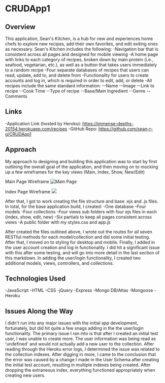 # CRUDApp1
## Overview
This application, Sean's Kitchen, is a hub for new and experiences home chefs to explore new recipes, add their own favorites, and edit exiting ones as necessary. Sean's Kitchen includes the following:
-Navigation bar that is consistent across all pages and designed for mobile viewing
-A home page with links to each category of recipes, broken down by main protein (i.e., seafood, vegetarian, etc.), as well as a button that takes users immediately to a random recipe
-Four separate databases of recipes that users can read, update, add to, and delete from
-Functionality for users to create accounts and log in, which is required in order to edit, add, or delete
-All recipes include the same standard information:
--Name
--Image
--Link to recipe
--Cook Time
--Type of recipe
--Base/Main Ingredient
--Genre
--Comments
## Links
-Application Link (hosted by Heroku): https://immense-depths-20154.herokuapp.com/recipes
-GitHub Repo: https://github.com/sean-r-g/CRUDApp1
## Approach
My approach to designing and building this application was to start by first outlining the overall goal of the application, and then moving on to mocking up a few wireframes for the key views (Main, Index, Show, New/Edit)

Main Page Wireframe
![Main Page](https://imgur.com/2GCyoa1)

Index Page Wireframe
<img src="https://imgur.com/EPfEQZD"/>

After that, I got to work creating the file structure and base .ejs and .js files. In total, for the base application build, I created:
-One database
-Four models
-Four collections
-Four views sub folders with four ejs files in each (index, show, edit, new)
-Six partials to keep all pages consistent across views
-A public folder with my styles.css and app.js

After created the files outlined above, I wrote out the routes for all seven RESTful methods for each model/collection and did some initial testing. After that, I moved on to styling for desktop and mobile. Finally, I added in the user account creation and log in functionality. I did hit a significant issue with this after some testing, and will go into more detail in the last section of this markdown. In adding the user/login functionality, I created two additional models, views, controllers, and collections. 

## Technologies Used
-JavaScript
-HTML
-CSS
-jQuery
-Express
-Mongo DB/Atlas
-Mongoose
-Heroku
## Issues Along the Way
I didn't run into any major issues with the initial app development, fortunately, but did hit quite a few snags adding in the the user/login functionality. The primary issue I ran into is that after I created an initial test user, I was unable to create more. The user information was being read as 'undefined' and would not actually add a new user to the collection. After reading through the Heroku error logs, I determined the issue was related to the collection indexes. After digging in more, I came to the conclusion that the error was caused by a change I made in the User Schema after creating the initial test account, resulting in multiple indexes being created. After dropping the extraneous index, everything functioned appropriately when creating new users.